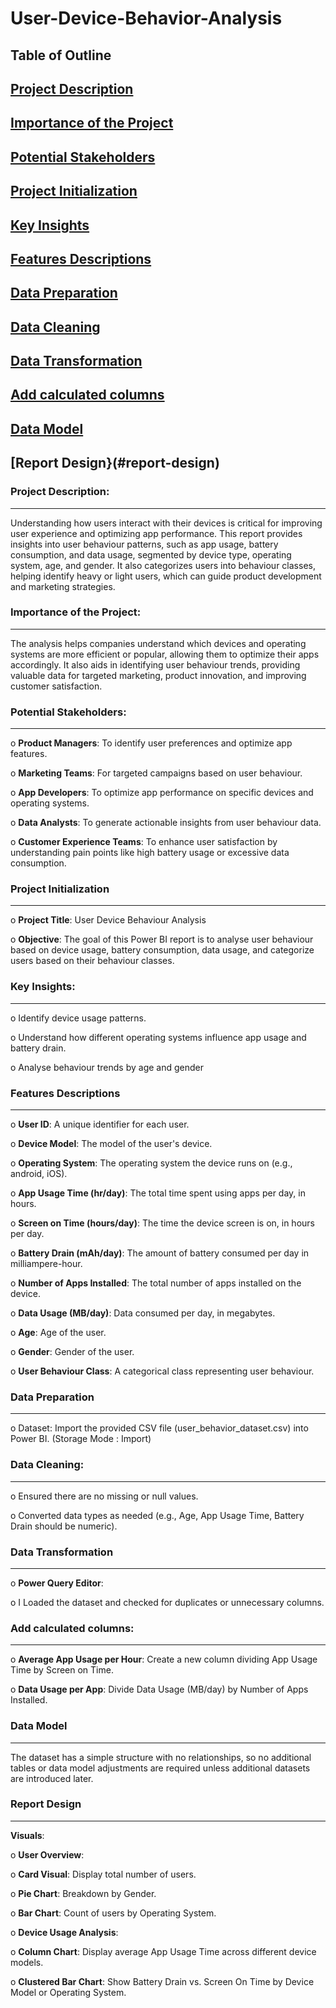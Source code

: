 # User-Device-Behavior-Analysis

## Table of Outline

## [Project Description](#project-description)

## [Importance of the Project](#importance-of-the-project)

## [Potential Stakeholders](#potential-stakeholders)

## [Project Initialization](#project-initialization)

## [Key Insights](#key-insights)

## [Features Descriptions](#features-descriptions)

## [Data Preparation](#data-preparation)

## [Data Cleaning](#data-cleaning)

## [Data Transformation](#data-transformation)

## [Add calculated columns](#add-calculated-columns)

## [Data Model](#data-model)

## [Report Design}(#report-design)

### Project Description:
---
Understanding how users interact with their devices is critical for improving user experience and optimizing app performance. This report provides insights into user behaviour patterns, such as app usage, battery consumption, and data usage, segmented by device type, operating system, age, and gender. It also categorizes users into behaviour classes, helping identify heavy or light users, which can guide product development and marketing strategies.

### Importance of the Project:
---
The analysis helps companies understand which devices and operating systems are more efficient or popular, allowing them to optimize their apps accordingly. It also aids in identifying user behaviour trends, providing valuable data for targeted marketing, product innovation, and improving customer satisfaction.

### Potential Stakeholders:
---
o **Product Managers**: To identify user preferences and optimize app features.

o **Marketing Teams**: For targeted campaigns based on user behaviour.

o **App Developers**: To optimize app performance on specific devices and operating systems.

o **Data Analysts**: To generate actionable insights from user behaviour data.

o **Customer Experience Teams**: To enhance user satisfaction by understanding pain points like high battery usage or excessive data consumption.

### Project Initialization
---
o **Project Title**: User Device Behaviour Analysis

o **Objective**: The goal of this Power BI report is to analyse user behaviour based on device usage, battery consumption, data usage, and categorize users based on their behaviour classes.

### Key Insights:
---
o Identify device usage patterns.

o Understand how different operating systems influence app usage and battery drain.

o Analyse behaviour trends by age and gender

### Features Descriptions
---
o **User ID**: A unique identifier for each user.

o **Device Model**: The model of the user's device.

o **Operating System**: The operating system the device runs on (e.g., android, iOS).

o **App Usage Time (hr/day)**: The total time spent using apps per day, in hours.

o **Screen on Time (hours/day)**: The time the device screen is on, in hours per day.

o **Battery Drain (mAh/day)**: The amount of battery consumed per day in milliampere-hour.

o **Number of Apps Installed**: The total number of apps installed on the device.

o **Data Usage (MB/day)**: Data consumed per day, in megabytes.

o **Age**: Age of the user.

o **Gender**: Gender of the user.

o **User Behaviour Class**: A categorical class representing user behaviour.

### Data Preparation
---
o Dataset: Import the provided CSV file (user_behavior_dataset.csv) into Power BI. (Storage Mode : Import)

### Data Cleaning:
---
o Ensured there are no missing or null values.

o Converted data types as needed (e.g., Age, App Usage Time, Battery Drain should be numeric).

### Data Transformation
---
o **Power Query Editor**:

o I Loaded the dataset and checked for duplicates or unnecessary columns.

### Add calculated columns:
---
o **Average App Usage per Hour**: Create a new column dividing App Usage Time by Screen on Time.

o **Data Usage per App**: Divide Data Usage (MB/day) by Number of Apps Installed.

### Data Model
---
The dataset has a simple structure with no relationships, so no additional tables or data model adjustments are required unless additional datasets are introduced later.

### Report Design
---
**Visuals**:

o **User Overview**:

o **Card Visual**: Display total number of users.

o **Pie Chart**: Breakdown by Gender.

o **Bar Chart**: Count of users by Operating System.

o **Device Usage Analysis**:

o **Column Chart**: Display average App Usage Time across different device models.

o **Clustered Bar Chart**: Show Battery Drain vs. Screen On Time by Device Model or Operating System.




